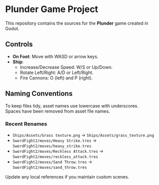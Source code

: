 # Plunder Game Project

This repository contains the sources for the **Plunder** game created in Godot.  

## Controls

- **On Foot**: Move with WASD or arrow keys.
- **Ship**:
  - Increase/Decrease Speed: W/S or Up/Down.
  - Rotate Left/Right: A/D or Left/Right.
  - Fire Cannons: O (left) and P (right).

## Naming Conventions

To keep files tidy, asset names use lowercase with underscores.  
Spaces have been removed from asset file names.  

### Recent Renames

- `Ships/Assets/Grass texture.png` -> `Ships/Assets/grass_texture.png`
- `SwordFight2/moves/Heavy Strike.tres` -> `SwordFight2/moves/heavy_strike.tres`
- `SwordFight2/moves/Reckless Attack.tres` -> `SwordFight2/moves/reckless_attack.tres`
- `SwordFight2/moves/Sand Throw.tres` -> `SwordFight2/moves/sand_throw.tres`

Update any local references if you maintain custom scenes.
